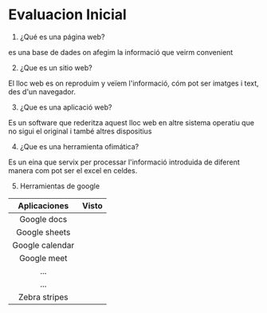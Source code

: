 # Evaluacion Inicial
1. ¿Qué es una página web?

es una base de dades on afegim la informació que veirm convenient

2. ¿Que es un sitio web?

El lloc web es on reproduim y veïem l'informació, cóm pot ser imatges i text, des d'un navegador.

3. ¿Que es una aplicació web?

Es un software que rederitza aquest lloc web en altre sistema operatiu que no sigui el original i també altres dispositius

4. ¿Que es una herramienta ofimática?

Es un eina que servix per processar l'informació introduida de diferent manera com pot ser el excel en celdes.

5. Herramientas de google



|Aplicaciones| Visto|
|:--------------:|:--------------:|
|Google docs|
|Google sheets|
|Google calendar|
|Google meet|
|...|
|...|
| Zebra stripes |
